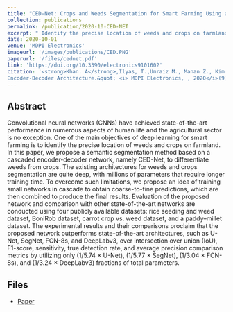```yaml
---
title: "CED-Net: Crops and Weeds Segmentation for Smart Farming Using a Small Cascaded Encoder-Decoder Architecture"
collection: publications
permalink: /publication/2020-10-CED-NET
excerpt: " Identify the precise location of weeds and crops on farmland"
date: 2020-10-01
venue: 'MDPI Electronics'
imageurl: '/images/publications/CED.PNG'
paperurl: '/files/cednet.pdf'
link: 'https://doi.org/10.3390/electronics9101602'
citation: '<strong>Khan. A</strong>,Ilyas, T.,Umraiz M., Manan Z., Kim H., &quot;CED-Net: Crops and Weeds Segmentation for Smart Farming Using a Small Cascaded 
Encoder-Decoder Architecture.&quot; <i> MDPI Electronics, , 2020</i>(9). doi:10.3390/electronics9101602'
---
```


## Abstract
Convolutional neural networks (CNNs) have achieved state-of-the-art performance in
numerous aspects of human life and the agricultural sector is no exception. One of the main objectives
of deep learning for smart farming is to identify the precise location of weeds and crops on farmland.
In this paper, we propose a semantic segmentation method based on a cascaded encoder-decoder
network, namely CED-Net, to differentiate weeds from crops. The existing architectures for weeds
and crops segmentation are quite deep, with millions of parameters that require longer training
time. To overcome such limitations, we propose an idea of training small networks in cascade to
obtain coarse-to-fine predictions, which are then combined to produce the final results. Evaluation of
the proposed network and comparison with other state-of-the-art networks are conducted using
four publicly available datasets: rice seeding and weed dataset, BoniRob dataset, carrot crop
vs. weed dataset, and a paddy–millet dataset. The experimental results and their comparisons
proclaim that the proposed network outperforms state-of-the-art architectures, such as U-Net, SegNet,
FCN-8s, and DeepLabv3, over intersection over union (IoU), F1-score, sensitivity, true detection
rate, and average precision comparison metrics by utilizing only (1/5.74 × U-Net), (1/5.77 × SegNet),
(1/3.04 × FCN-8s), and (1/3.24 × DeepLabv3) fractions of total parameters.

## Files
- [Paper](/files/cednet.pdf)

